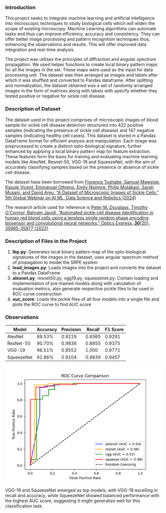 ### Introduction
This project seeks to integrate machine learning and artificial intelligence into microscopic techniques to study biological cells which will widen the scope of existing microscopy. Machine Learning algorithms can automate tasks and thus can improve efficiency, accuracy and consistency. They can offer better image processing and pattern recognition techniques thus, enhancing the observations and results. This will offer improved data integration and real-time analysis.

The project was utilises the principles of diffraction and angular spectrum propagation. We used helper functions to create local binary pattern maps for all the images in the set. These maps were used as the input for data processing unit. The dataset was then arranged as images and labels after which it was shuffled and converted to Pandas dataframe. After splitting and normalization, the dataset obtained was a set of randomly arranged images in the form of matrices along with labels with specify whether they tested positive or negative for sickle cell disease.

### Description of Dataset
The dataset used in this project comprises of microscopic images of blood sample for sickle cell disease detection structured into 422 positive samples (indicating the presence of sickle cell disease) and 147 negative samples (indicating healthy cell cases). This dataset is stored in a Pandas DataFrame format for efficient analysis and manipulation. Each image was preprocessed to create a distinct opto-biological signature, further enhanced by applying a local binary pattern map for feature extraction. These features form the basis for training and evaluating machine learning models like AlexNet, Resnet-50, VGG-19 and SqueezeNet, with the aim of accurately classifying samples based on the presence or absence of sickle cell disease.

The dataset hase been borrowed from [Florence Tushabe, Samuel Mwesige, Kasule Vicent, Emmanuel Othieno, Emily Nsiimire, Philip Mutabazi, Sarah Musani, and David Areu, “A Dataset of Microscopic Images of Sickle Cells,” 5th Global Webinar on AI ML, Data Science and Robotics (2024)](https://www.kaggle.com/datasets/florencetushabe/sickle-cell-disease-dataset)

The research article used for reference is [Peter M. Douglass, Timothy O'Connor, Bahram Javidi, “Automated sickle cell disease identification in human red blood cells using a lensless single random phase encoding biosensor and convolutional neural networks,” Optics Express, **30**(20), 35965-35977 (2022)](https://opg.optica.org/oe/fulltext.cfm?uri=oe-30-20-35965&id=502835)

### Description of Files in the Project
1. **lbp.py**: Generates local binary pattern map of the opto-biological signatures of the images in the dataset, uses angular spectrum method of propagation to model the SRPE system
2. **load_images.py**: Loads images into the project and converts the dataset to a Pandas DataFrame
3. **alexnet.py**, resnet50.py, vgg19.py, squeezenet.py: Contain loading and implementation of pre-trained models along with calculation of evaluation metrics, also generate respective pickle files to be used in ROC curve construction
4. **auc_score**: Loads the pickle files of all four models into a single file and plots the ROC curve to find AUC score

### Observations
| Model | Accuracy | Precision | Recall | F1 Score |
|-------|----------|-----------|--------|----------|
| AlexNet | 89.53% | 0.9219 | 0.9365 | 0.9291 |
| ResNet-50 | 90.70% | 0.9836 | 0.8955 | 0.9375 |
| VGG-19 | 96.51% | 0.9552 | 1.000 | 0.9771 |
| SqueezeNet | 91.86% | 0.9104 | 0.9839 | 0.9457|

![ROC Curve and AUC score](auc_graph_2.png)

VGG-19 and SqueezeNet emerged as top models, with VGG-19 excelling in recall and accuracy, while SqueezeNet showed balanced performance with the highest AUC score, suggesting it might generalize well for this classification task.
